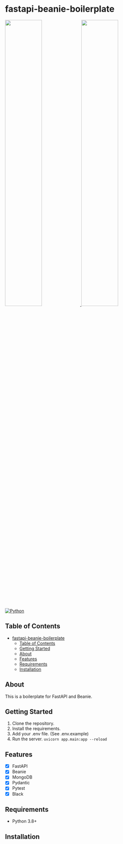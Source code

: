 # fastapi-beanie-boilerplate

<p>
<a href="https://fastapi.tiangolo.com/" target="_blank">
<img src="https://fastapi.tiangolo.com/img/logo-margin/logo-teal.png" width="49%"/>
</a>
<a href="https://beanie-odm.dev/" target="_blank">
<img src="https://raw.githubusercontent.com/roman-right/beanie/main/assets/logo/white_bg.svg" width="49%"/>
</a>

</p>

[![Python](https://img.shields.io/badge/python-3.8+-blue.svg)](https://www.python.org/downloads/release/python-380/)

## Table of Contents
- [fastapi-beanie-boilerplate](#fastapi-beanie-boilerplate)
  - [Table of Contents](#table-of-contents)
  - [Getting Started](#getting-started)
  - [About](#about)
  - [Features](#features)
  - [Requirements](#requirements)
  - [Installation](#installation)

## About
This is a boilerplate for FastAPI and Beanie.

## Getting Started
1. Clone the repository.
2. Install the requirements.
3. Add your .env file. (See .env.example)
4. Run the server. `uvicorn app.main:app --reload`

## Features
- [x] FastAPI
- [x] Beanie
- [x] MongoDB
- [x] Pydantic
- [x] Pytest
- [x] Black

## Requirements
- Python 3.8+

## Installation
